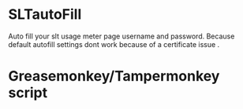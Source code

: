 # SLTautoFill
Auto fill your slt usage meter page username and password. Because default autofill settings dont work because of a certificate issue .


<h1>Greasemonkey/Tampermonkey script</h1>

